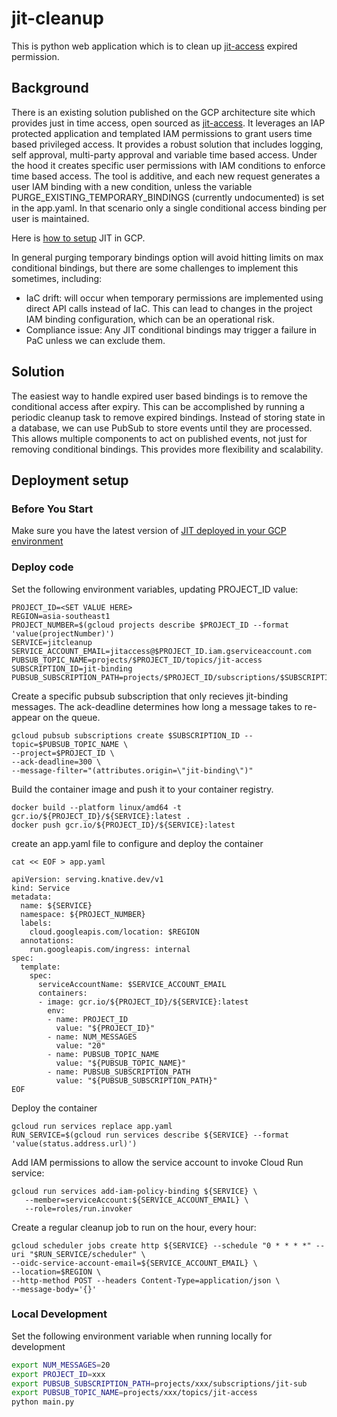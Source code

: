 # jit-cleanup

This is python web application which is to clean up [jit-access](https://github.com/GoogleCloudPlatform/jit-access) expired permission.


## Background
There is an existing solution published on the GCP architecture site which provides just in time access, open sourced as [jit-access](https://github.com/GoogleCloudPlatform/jit-access). It leverages an IAP protected application and templated IAM permissions to grant users time based privileged access. It provides a robust solution that includes logging, self approval, multi-party approval and variable time based access.
Under the hood it creates specific user permissions with IAM conditions to enforce time based access. The tool is additive, and each new request generates a user IAM binding with a new condition, unless the variable PURGE_EXISTING_TEMPORARY_BINDINGS  (currently undocumented)  is set in the app.yaml. In that scenario only a single conditional access binding per user is maintained.

Here is [how to setup](https://cloud.google.com/architecture/manage-just-in-time-privileged-access-to-project) JIT in GCP.

In general purging temporary bindings option will avoid hitting limits on max conditional bindings, but there are some challenges to implement this sometimes, including:

- IaC drift: will occur when temporary permissions are implemented using direct API calls instead of IaC. This can lead to changes in the project IAM binding configuration, which can be an operational risk.
- Compliance issue: Any JIT conditional bindings may trigger a failure in PaC unless we can exclude them.

## Solution
The easiest way to handle expired user based bindings is to remove the conditional access after expiry. This can be accomplished by running a periodic cleanup task to remove expired bindings.
Instead of storing state in a database, we can use PubSub to store events until they are processed. This allows multiple components to act on published events, not just for removing conditional bindings. This provides more flexibility and scalability.



## Deployment setup
### Before You Start
Make sure you have the latest version of [JIT deployed in your GCP environment](https://cloud.google.com/architecture/manage-just-in-time-privileged-access-to-project)


### Deploy code
Set the following environment variables, updating PROJECT_ID value:
```shell
PROJECT_ID=<SET VALUE HERE>
REGION=asia-southeast1
PROJECT_NUMBER=$(gcloud projects describe $PROJECT_ID --format 'value(projectNumber)')
SERVICE=jitcleanup
SERVICE_ACCOUNT_EMAIL=jitaccess@$PROJECT_ID.iam.gserviceaccount.com
PUBSUB_TOPIC_NAME=projects/$PROJECT_ID/topics/jit-access
SUBSCRIPTION_ID=jit-binding
PUBSUB_SUBSCRIPTION_PATH=projects/$PROJECT_ID/subscriptions/$SUBSCRIPTION_ID
```

Create a specific pubsub subscription that only recieves jit-binding messages. The ack-deadline determines how long a message takes to re-appear on the queue.
```
gcloud pubsub subscriptions create $SUBSCRIPTION_ID --topic=$PUBSUB_TOPIC_NAME \
--project=$PROJECT_ID \
--ack-deadline=300 \
--message-filter="(attributes.origin=\"jit-binding\")"
```
Build the container image and push it to your container registry.
```
docker build --platform linux/amd64 -t gcr.io/${PROJECT_ID}/${SERVICE}:latest .
docker push gcr.io/${PROJECT_ID}/${SERVICE}:latest
```
create an app.yaml file to configure and deploy the container
```
cat << EOF > app.yaml

apiVersion: serving.knative.dev/v1
kind: Service
metadata:
  name: ${SERVICE}
  namespace: ${PROJECT_NUMBER}
  labels:
    cloud.googleapis.com/location: $REGION
  annotations:
    run.googleapis.com/ingress: internal
spec:
  template:
    spec:
      serviceAccountName: $SERVICE_ACCOUNT_EMAIL
      containers:
      - image: gcr.io/${PROJECT_ID}/${SERVICE}:latest
        env:
        - name: PROJECT_ID
          value: "${PROJECT_ID}"
        - name: NUM_MESSAGES
          value: "20"
        - name: PUBSUB_TOPIC_NAME
          value: "${PUBSUB_TOPIC_NAME}"
        - name: PUBSUB_SUBSCRIPTION_PATH
          value: "${PUBSUB_SUBSCRIPTION_PATH}"
EOF
```
Deploy the container
```
gcloud run services replace app.yaml
RUN_SERVICE=$(gcloud run services describe ${SERVICE} --format 'value(status.address.url)')
```
Add IAM permissions to allow the service account to invoke Cloud Run service:
```
gcloud run services add-iam-policy-binding ${SERVICE} \
   --member=serviceAccount:${SERVICE_ACCOUNT_EMAIL} \
   --role=roles/run.invoker
```
Create a regular cleanup job to run on the hour, every hour:
```
gcloud scheduler jobs create http ${SERVICE} --schedule "0 * * * *" --uri "$RUN_SERVICE/scheduler" \
--oidc-service-account-email=${SERVICE_ACCOUNT_EMAIL} \
--location=$REGION \
--http-method POST --headers Content-Type=application/json \
--message-body='{}'
```


### Local Development
Set the following environment variable when running locally for development
```bash
export NUM_MESSAGES=20
export PROJECT_ID=xxx
export PUBSUB_SUBSCRIPTION_PATH=projects/xxx/subscriptions/jit-sub
export PUBSUB_TOPIC_NAME=projects/xxx/topics/jit-access
python main.py
```
